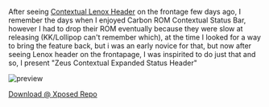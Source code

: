 After seeing [Contextual Lenox Header](http://forum.xda-developers.com/crossdevice-dev/sony-themes-apps/guide-contextual-lenox-header-lollipop-t3302089) on the frontage few days ago, I remember the days when I enjoyed Carbon ROM Contextual Status Bar, however I had to drop their ROM eventually because they were slow at releasing (KK/Lollipop can't remember which), at the time I looked for a way to bring the feature back, but i was an early novice for that, but now after seeing Lenox header on the frontapage, I was inspirited to do just that and so, I present "Zeus Contextual Expanded Status Header"

![preview](http://i.imgur.com/dmfBija.png)

[Download @ Xposed Repo](http://repo.xposed.info/module/net.madnation.zeus.contextual.xposed)
